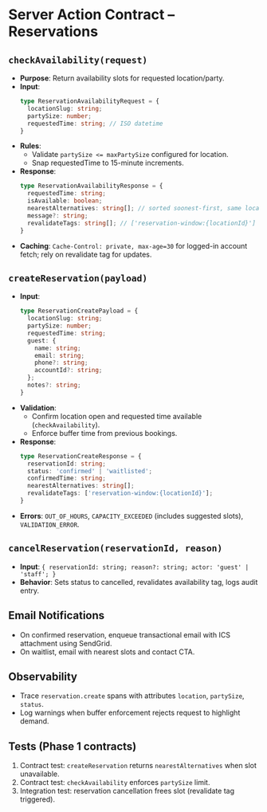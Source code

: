 ﻿# Server Action Contract – Reservations

## `checkAvailability(request)`
- **Purpose**: Return availability slots for requested location/party.
- **Input**:
  ```ts
  type ReservationAvailabilityRequest = {
    locationSlug: string;
    partySize: number;
    requestedTime: string; // ISO datetime
  }
  ```
- **Rules**:
  - Validate `partySize <= maxPartySize` configured for location.
  - Snap requestedTime to 15-minute increments.
- **Response**:
  ```ts
  type ReservationAvailabilityResponse = {
    requestedTime: string;
    isAvailable: boolean;
    nearestAlternatives: string[]; // sorted soonest-first, same location only
    message?: string;
    revalidateTags: string[]; // ['reservation-window:{locationId}']
  }
  ```
- **Caching**: `Cache-Control: private, max-age=30` for logged-in account fetch; rely on revalidate tag for updates.

## `createReservation(payload)`
- **Input**:
  ```ts
  type ReservationCreatePayload = {
    locationSlug: string;
    partySize: number;
    requestedTime: string;
    guest: {
      name: string;
      email: string;
      phone?: string;
      accountId?: string;
    };
    notes?: string;
  }
  ```
- **Validation**:
  - Confirm location open and requested time available (`checkAvailability`).
  - Enforce buffer time from previous bookings.
- **Response**:
  ```ts
  type ReservationCreateResponse = {
    reservationId: string;
    status: 'confirmed' | 'waitlisted';
    confirmedTime: string;
    nearestAlternatives: string[];
    revalidateTags: ['reservation-window:{locationId}'];
  }
  ```
- **Errors**: `OUT_OF_HOURS`, `CAPACITY_EXCEEDED` (includes suggested slots), `VALIDATION_ERROR`.

## `cancelReservation(reservationId, reason)`
- **Input**: `{ reservationId: string; reason?: string; actor: 'guest' | 'staff'; }`
- **Behavior**: Sets status to cancelled, revalidates availability tag, logs audit entry.

## Email Notifications
- On confirmed reservation, enqueue transactional email with ICS attachment using SendGrid.
- On waitlist, email with nearest slots and contact CTA.

## Observability
- Trace `reservation.create` spans with attributes `location`, `partySize`, `status`.
- Log warnings when buffer enforcement rejects request to highlight demand.

## Tests (Phase 1 contracts)
1. Contract test: `createReservation` returns `nearestAlternatives` when slot unavailable.
2. Contract test: `checkAvailability` enforces `partySize` limit.
3. Integration test: reservation cancellation frees slot (revalidate tag triggered).

